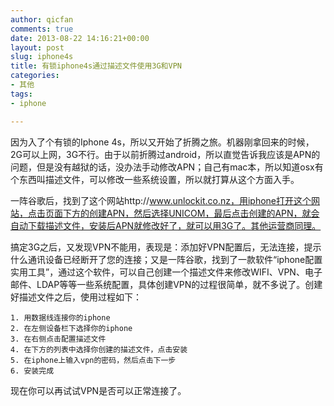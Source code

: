 ```yaml
---
author: qicfan
comments: true
date: 2013-08-22 14:16:21+00:00
layout: post
slug: iphone4s
title: 有锁iphone4s通过描述文件使用3G和VPN
categories:
- 其他
tags:
- iphone

---
```


因为入了个有锁的Iphone 4s，所以又开始了折腾之旅。机器刚拿回来的时候，2G可以上网，3G不行。由于以前折腾过android，所以直觉告诉我应该是APN的问题，但是没有越狱的话，没办法手动修改APN；自己有mac本，所以知道osx有个东西叫描述文件，可以修改一些系统设置，所以就打算从这个方面入手。

一阵谷歌后，找到了这个网站http://www.unlockit.co.nz，用iphone打开这个网站，点击页面下方的创建APN，然后选择UNICOM，最后点击创建的APN，就会自动下载描述文件，安装后APN就修改好了，就可以用3G了。其他运营商同理。

搞定3G之后，又发现VPN不能用，表现是：添加好VPN配置后，无法连接，提示什么通讯设备已经断开了您的连接；又是一阵谷歌，找到了一款软件“iphone配置实用工具”，通过这个软件，可以自己创建一个描述文件来修改WIFI、VPN、电子邮件、LDAP等等一些系统配置，具体创建VPN的过程很简单，就不多说了。创建好描述文件之后，使用过程如下：

	1. 用数据线连接你的iphone
	2. 在左侧设备栏下选择你的iphone
	3. 在右侧点击配置描述文件
	4. 在下方的列表中选择你创建的描述文件，点击安装
	5. 在iphone上输入vpn的密码，然后点击下一步
	6. 安装完成

现在你可以再试试VPN是否可以正常连接了。
